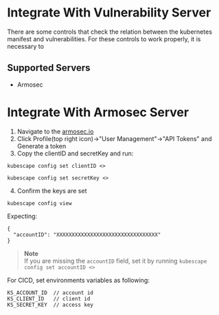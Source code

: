 # Integrate With Vulnerability Server

There are some controls that check the relation between the kubernetes manifest and vulnerabilities.
For these controls to work properly, it is necessary to 
## Supported Servers
* Armosec

# Integrate With Armosec Server

1. Navigate to the [armosec.io](https://cloud.armosec.io?utm_source=github&utm_medium=repository)
2. Click Profile(top right icon)->"User Management"->"API Tokens" and Generate a token
3. Copy the clientID and secretKey and run:
```
kubescape config set clientID <>
```
```
kubescape config set secretKey <>
```
4. Confirm the keys are set
```
kubescape config view
```
Expecting:
```
{
  "accountID": "XXXXXXXXXXXXXXXXXXXXXXXXXXXXXXXXX"
}
```
> **Note**  
> If you are missing the `accountID` field, set it by running `kubescape config set accountID <>`

For CICD, set environments variables as following:
```
KS_ACCOUNT_ID  // account id
KS_CLIENT_ID   // client id
KS_SECRET_KEY  // access key
```